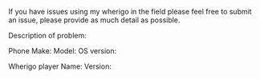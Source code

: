 If you have issues using my wherigo in the field please feel free to submit an issue, please provide as much detail as possible.

Description of problem:

Phone
Make:
Model:
OS version:

Wherigo player
Name:
Version:
